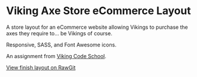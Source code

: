# Viking Axe Store eCommerce Layout

A store layout for an eCommerce website allowing Vikings to purchase the axes they require to... be Vikings of course.

Responsive, SASS, and Font Awesome icons.

An assignment from [Viking Code School][vikingcodeschool].

[View finish layout on RawGit][view]

[view]: https://rawgit.com/BideoWego/viking-ecommerce-layout/master/index.html

[vikingcodeschool]: http://vikingcodeschool.com
